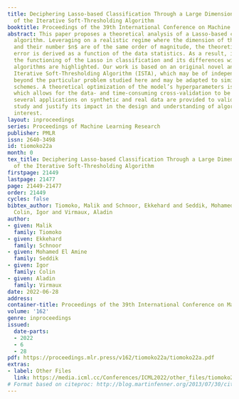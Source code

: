 ```yaml
---
title: Deciphering Lasso-based Classification Through a Large Dimensional Analysis
  of the Iterative Soft-Thresholding Algorithm
booktitle: Proceedings of the 39th International Conference on Machine Learning
abstract: This paper proposes a theoretical analysis of a Lasso-based classification
  algorithm. Leveraging on a realistic regime where the dimension of the data $p$
  and their number $n$ are of the same order of magnitude, the theoretical classification
  error is derived as a function of the data statistics. As a result, insights into
  the functioning of the Lasso in classification and its differences with competing
  algorithms are highlighted. Our work is based on an original novel analysis of the
  Iterative Soft-Thresholding Algorithm (ISTA), which may be of independent interest
  beyond the particular problem studied here and may be adapted to similar iterative
  schemes. A theoretical optimization of the model’s hyperparameters is also provided,
  which allows for the data- and time-consuming cross-validation to be avoided. Finally,
  several applications on synthetic and real data are provided to validate the theoretical
  study and justify its impact in the design and understanding of algorithms of practical
  interest.
layout: inproceedings
series: Proceedings of Machine Learning Research
publisher: PMLR
issn: 2640-3498
id: tiomoko22a
month: 0
tex_title: Deciphering Lasso-based Classification Through a Large Dimensional Analysis
  of the Iterative Soft-Thresholding Algorithm
firstpage: 21449
lastpage: 21477
page: 21449-21477
order: 21449
cycles: false
bibtex_author: Tiomoko, Malik and Schnoor, Ekkehard and Seddik, Mohamed El Amine and
  Colin, Igor and Virmaux, Aladin
author:
- given: Malik
  family: Tiomoko
- given: Ekkehard
  family: Schnoor
- given: Mohamed El Amine
  family: Seddik
- given: Igor
  family: Colin
- given: Aladin
  family: Virmaux
date: 2022-06-28
address:
container-title: Proceedings of the 39th International Conference on Machine Learning
volume: '162'
genre: inproceedings
issued:
  date-parts:
  - 2022
  - 6
  - 28
pdf: https://proceedings.mlr.press/v162/tiomoko22a/tiomoko22a.pdf
extras:
- label: Other Files
  link: https://media.icml.cc/Conferences/ICML2022/other_files/tiomoko22a-supp.zip
# Format based on citeproc: http://blog.martinfenner.org/2013/07/30/citeproc-yaml-for-bibliographies/
---
```


